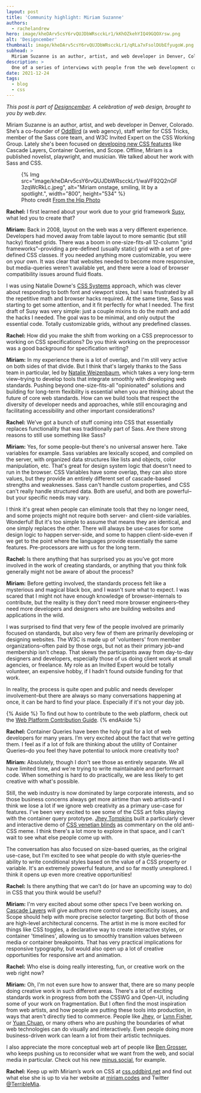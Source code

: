 ```yaml
---
layout: post
title: 'Community highlight: Miriam Suzanne'
authors: 
  - rachelandrew
hero: image/kheDArv5csY6rvQUJDbWRscckLr1/kKhOZkehYIQ49GQOXrsw.png
alt: 'Designcember'
thumbnail: image/kheDArv5csY6rvQUJDbWRscckLr1/qRLa7xFsolDUbEfyugoW.png
subhead: >
  Miriam Suzanne is an author, artist, and web developer in Denver, Colorado, and is currently working on exciting CSS specs like Container Queries and Cascade Layers.
description: >
  One of a series of interviews with people from the web development community who are doing interesting things with CSS. This time I speak to Miriam Suzanne.
date: 2021-12-24
tags:
  - blog
  - css
---
```


_This post is part of [Designcember](https://designcember.com/). A celebration of web design, brought to you by web.dev._


Miriam Suzanne is an author, artist, and web developer in Denver, Colorado. She’s a co-founder of [OddBird](https://oddbird.net ) (a web agency), staff writer for CSS Tricks, member of the Sass core team, and W3C Invited Expert on the CSS Working Group. Lately she's been focused on [developing new CSS features](css.oddbird.net) like Cascade Layers, Container Queries, and Scope. Offline, Miriam is a published novelist, playwright, and musician. We talked about her work with Sass and CSS.

<figure>
  {% Img src="image/kheDArv5csY6rvQUJDbWRscckLr1/waVF92Q2nGF3zqWcRkLc.jpeg", alt="Miriam onstage, smiling, lit by a spotlight.", width="800", height="534" %}
  <figcaption>Photo credit <a href="https://fromthehipphoto.com">From the Hip Photo</a></figcaption>
</figure>

**Rachel:** I first learned about your work due to your grid framework [Susy](https://www.oddbird.net/susy/), what led you to create that?

**Miriam:** Back in 2008, layout on the web was a very different experience. Developers had moved away from table layout to more semantic (but still hacky) floated grids. There was a boom in one-size-fits-all 12-column "grid frameworks"–providing a pre-defined (usually static) grid with a set of pre-defined CSS classes. If you needed anything more customizable, you were on your own. It was clear that websites needed to become more responsive, but media-queries weren't available yet, and there were a load of browser compatibility issues around fluid floats. 

I was using Natalie Downe's [CSS Systems](https://blog.natbat.net/post/46614243624/css-systems) approach, which was clever about responding to both font and viewport sizes, but I was frustrated by all the repetitive math and browser hacks required. At the same time, Sass was starting to get some attention, and it fit perfectly for what I needed. The first draft of Susy was very simple: just a couple mixins to do the math and add the hacks I needed. The goal was to be minimal, and only output the essential code. Totally customizable grids, without any predefined classes.

**Rachel:** How did you make the shift from working on a CSS preprocessor to working on CSS specifications? Do you think working on the preprocessor was a good background for specification writing?

**Miriam:** In my experience there is a lot of overlap, and I'm still very active on both sides of that divide. But I think that's largely thanks to the Sass team in particular, led by [Natalie Weizenbaum](https://twitter.com/nex3), which takes a very long-term view–trying to develop tools that integrate smoothly with developing web standards. Pushing beyond one-size-fits-all "opinionated" solutions and building for long-term flexibility is essential when you are thinking about the future of core web standards. How can we build tools that respect the diversity of developer needs and approaches, while still encouraging and facilitating accessibility and other important considerations?

**Rachel:** We’ve got a bunch of stuff coming into CSS that essentially replaces functionality that was traditionally part of Sass. Are there strong reasons to still use something like Sass?

**Miriam:** Yes, for some people–but there's no universal answer here. Take variables for example. Sass variables are lexically scoped, and compiled on the server, with organized data structures like lists and objects, color manipulation, etc. That's great for design system logic that doesn't need to run in the browser. CSS Variables have some overlap, they can also store values, but they provide an entirely different set of cascade-based strengths and weaknesses. Sass can't handle custom properties, and CSS can't really handle structured data. Both are useful, and both are powerful–but your specific needs may vary. 

I think it's great when people can eliminate tools that they no longer need, and some projects might not require both server- and client-side variables. Wonderful! But it's too simple to assume that means they are identical, and one simply replaces the other. There will always be use-cases for some design logic to happen server-side, and some to happen client-side–even if we get to the point where the languages provide essentially the same features. Pre-processors are with us for the long term.

**Rachel:** Is there anything that has surprised you as you’ve got more involved in the work of creating standards, or anything that you think folk generally might not be aware of about the process?

**Miriam:** Before getting involved, the standards process felt like a mysterious and magical black box, and I wasn't sure what to expect. I was scared that I might not have enough knowledge of browser-internals to contribute, but the reality is they don't need more browser engineers–they need more developers and designers who are building websites and applications in the wild. 

I was surprised to find that very few of the people involved are primarily focused on standards, but also very few of them are primarily developing or designing websites. The W3C is made up of 'volunteers' from member organizations–often paid by those orgs, but not as their primary job–and membership isn't cheap. That skews the participants away from day-to-day designers and developers, especially those of us doing client work at small agencies, or freelance. My role as an Invited Expert would be totally volunteer, an expensive hobby, if I hadn't found outside funding for that work.

In reality, the process is quite open and public and needs developer involvement–but there are always so many conversations happening at once, it can be hard to find your place. Especially if it's not your day job.

{% Aside %}
To find out how to contribute to the web platform, check out the [Web Platform Contribution Guide](https://wpc.guide/).
{% endAside %}

**Rachel:** Container Queries have been the holy grail for a lot of web developers for many years. I’m very excited about the fact that we’re getting them. I feel as if a lot of folk are thinking about the utility of Container Queries–do you feel they have potential to unlock more creativity too?

**Miriam:** Absolutely, though I don't see those as entirely separate. We all have limited time, and we're trying to write maintainable and performant code. When something is hard to do practically, we are less likely to get creative with what's possible.

Still, the web industry is now dominated by large corporate interests, and so those business concerns always get more airtime than web artists–and I think we lose a lot if we ignore web creativity as a primary use-case for features. I've been very excited to see some of the CSS art folks playing with the container query prototype. [Jhey Tompkins](https://jhey.dev/) built a particularly clever and interactive demo of [CSS venetian blinds](https://jh3y.medium.com/can-we-create-a-resize-hack-with-css-container-queries-e9fc32501293) as commentary on the old anti-CSS meme. I think there's a lot more to explore in that space, and I can't wait to see what else people come up with.

The conversation has also focused on size-based queries, as the original use-case, but I'm excited to see what people do with style queries–the ability to write conditional styles based on the value of a CSS property or variable. It's an extremely powerful feature, and so far mostly unexplored. I think it opens up even more creative opportunities!

**Rachel:** Is there anything that we can’t do (or have an upcoming way to do) in CSS that you think would be useful?

**Miriam:** I'm very excited about some other specs I've been working on. [Cascade Layers](https://developer.mozilla.org/en-US/docs/Web/CSS/@layer) will give authors more control over specificity issues, and Scope should help with more precise selector targeting. But both of those are high-level architectural concerns. The artist in me is more excited for things like CSS toggles, a declarative way to create interactive styles, or container 'timelines', allowing us to smoothly transition values between media or container breakpoints. That has very practical implications for responsive typography, but would also open up a lot of creative opportunities for responsive art and animation. 

**Rachel:** Who else is doing really interesting, fun, or creative work on the web right now?

**Miriam:** Oh, I'm not even sure how to answer that, there are so many people doing creative work in such different areas. There's a lot of exciting standards work in progress from both the CSSWG and Open-UI, including some of your work on fragmentation. But I often find the most inspiration from web artists, and how people are putting these tools into production, in ways that aren't directly tied to commerce. People like [Jhey](https://jhey.dev/), or [Lynn Fisher](https://lynnandtonic.com/), or [Yuan Chuan](https://twitter.com/yuanchuan23), or many others who are pushing the boundaries of what web technologies can do visually and interactively. Even people doing more business-driven work can learn a lot from their artistic techniques.

I also appreciate the more conceptual web art of people like [Ben Grosser](https://bengrosser.com/), who keeps pushing us to reconsider what we want from the web, and social media in particular. Check out his new [minus.social](https://minus.social), for example.

**Rachel:** Keep up with Miriam’s work on CSS at [css.oddbird.net](https://css.oddbird.net) and find out what else she is up to via her website at [miriam.codes](https://miriam.codes) and Twitter [@TerribleMia](https://twitter.com/TerribleMia).
